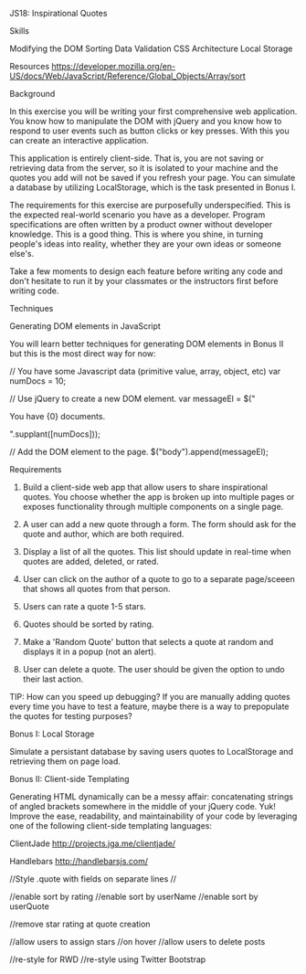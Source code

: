 JS18: Inspirational Quotes

Skills

Modifying the DOM
Sorting
Data Validation
CSS Architecture
Local Storage


Resources
https://developer.mozilla.org/en-US/docs/Web/JavaScript/Reference/Global_Objects/Array/sort


Background

In this exercise you will be writing your first comprehensive web application. You know how to manipulate the DOM with jQuery and you know how to respond to user events such as button clicks or key presses. With this you can create an interactive application.

This application is entirely client-side. That is, you are not saving or retrieving data from the server, so it is isolated to your machine and the quotes you add will not be saved if you refresh your page. You can simulate a database by utilizing LocalStorage, which is the task presented in Bonus I.

The requirements for this exercise are purposefully underspecified. This is the expected real-world scenario you have as a developer. Program specifications are often written by a product owner without developer knowledge. This is a good thing. This is where you shine, in turning people's ideas into reality, whether they are your own ideas or someone else's.

Take a few moments to design each feature before writing any code and don't hesitate to run it by your classmates or the instructors first before writing code.


Techniques

Generating DOM elements in JavaScript

You will learn better techniques for generating DOM elements in Bonus II but this is the most direct way for now:

// You have some Javascript data (primitive value, array, object, etc)
var numDocs = 10;

// Use jQuery to create a new DOM element.
var messageEl = $("<p>You have {0} documents.</p>".supplant([numDocs]));

// Add the DOM element to the page.
$("body").append(messageEl);


Requirements

1) Build a client-side web app that allow users to share inspirational quotes. You choose whether the app is broken up into multiple pages or exposes functionality through multiple components on a single page.

2) A user can add a new quote through a form. The form should ask for the quote and author, which are both required.

3) Display a list of all the quotes. This list should update in real-time when quotes are added, deleted, or rated.

4) User can click on the author of a quote to go to a separate page/sceeen that shows all quotes from that person.

5) Users can rate a quote 1-5 stars.

6) Quotes should be sorted by rating.

7) Make a 'Random Quote' button that selects a quote at random and displays it in a popup (not an alert).

8) User can delete a quote. The user should be given the option to undo their last action.

TIP: How can you speed up debugging? If you are manually adding quotes every time you have to test a feature, maybe there is a way to prepopulate the quotes for testing purposes?


Bonus I: Local Storage

Simulate a persistant database by saving users quotes to LocalStorage and retrieving them on page load.


Bonus II: Client-side Templating

Generating HTML dynamically can be a messy affair: concatenating strings of angled brackets somewhere in the middle of your jQuery code. Yuk! Improve the ease, readability, and maintainability of your code by leveraging one of the following client-side templating languages:

ClientJade
http://projects.jga.me/clientjade/

Handlebars
http://handlebarsjs.com/


//Style .quote with fields on separate lines
//

//enable sort by rating
//enable sort by userName
//enable sort by userQuote

//remove star rating at quote creation

//allow users to assign stars
	//on hover
//allow users to delete posts

//re-style for RWD
//re-style using Twitter Bootstrap



